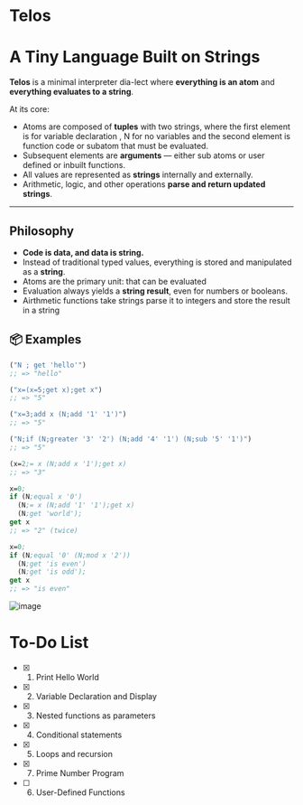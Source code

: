 # Telos
# A Tiny Language Built on Strings

**Telos** is a minimal interpreter dia-lect where **everything is an atom** and **everything evaluates to a string**.

At its core:
- Atoms are composed of **tuples** with two strings, where the first element is for variable declaration , N for no variables
and the second element is function code or subatom that must be evaluated.
- Subsequent elements are **arguments** — either sub atoms or user defined or inbuilt functions.
- All values are represented as **strings** internally and externally.
- Arithmetic, logic, and other operations **parse and return updated strings**.

---

## Philosophy
- **Code is data, and data is string.**
- Instead of traditional typed values, everything is stored and manipulated as a **string**.
- Atoms are the primary unit: that can be evaluated
- Evaluation always yields a **string result**, even for numbers or booleans.
- Airthmetic functions take strings parse it to integers and store the result in a string

## 📦 Examples

```lisp
("N ; get 'hello'") 
;; => "hello"

("x=(x=5;get x);get x")
;; => "5"

("x=3;add x (N;add '1' '1')")
;; => "5"

("N;if (N;greater '3' '2') (N;add '4' '1') (N;sub '5' '1')")
;; => "5"

(x=2;= x (N;add x '1');get x)
;; => "3"

x=0;
if (N;equal x '0') 
  (N;= x (N;add '1' '1');get x) 
  (N;get 'world');
get x
;; => "2" (twice)

x=0;
if (N;equal '0' (N;mod x '2')) 
  (N;get 'is even') 
  (N;get 'is odd');
get x
;; => "is even"
```
![image](https://github.com/user-attachments/assets/1128fbaf-3e7a-41a0-bc35-3d12dbd7d778)

# To-Do List
- [x] 1. Print Hello World
- [x] 2. Variable Declaration and Display
- [x] 3. Nested functions as parameters
- [x] 4. Conditional statements
- [x] 5. Loops and recursion
- [x] 7. Prime Number Program
- [ ] 6. User-Defined Functions


